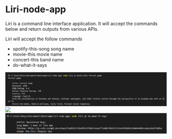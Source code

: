 # Liri-node-app



Liri is a command line interface application.  It will accept the commands below and return outputs from various APIs.

Liri will accept the follow commands
* spotify-this-song  song name
* movie-this  movie name
* concert-this  band name
* do-what-it-says



![](./assets/liri_movie-this_working_example.PNG)
![](./assets/spotify-this_working_example.PNG)
![](./assets/do-what-it-says_working_example.PNG)
